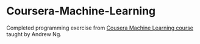 # Coursera-Machine-Learning
Completed programming exercise from [Cousera Machine Learning course](https://www.coursera.org/learn/machine-learning) taught by Andrew Ng.
